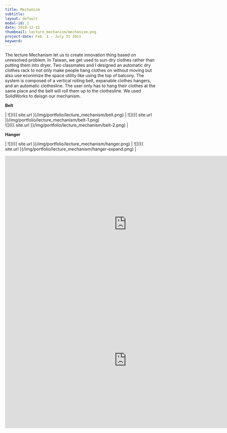 ```yaml
---
title: Mechanism
subtitle: 
layout: default
modal-id: 1
date: 2018-12-11
thumbnail: lecture_mechanism/mechanism.png
project-date: Feb. 1 - July 31 2011
keyword: 
---
```

<!-- BME 2111 Mechanism (Ⅰ) -->
The lecture Mechanism let us to create innovation thing based on unresolved problem. In Taiwan, we get used to sun-dry clothes rather than putting them into dryer. Two classmates and I designed an automatic dry clothes rack to not only make people hang clothes on without moving but also use econimize the space utility like using the top of balcony. The system is composed of a vertical rolling belt, expanable clothes hangers, and an automatic clothesline. The user only has to hang their clothes at the same place and the belt will roll them up to the clothesline. We used SolidWorks to deisgn our mechanism.

**Belt**

| ![]({{ site.url }}/img/portfolio/lecture_mechanism/belt.png) | ![]({{ site.url }}/img/portfolio/lecture_mechanism/belt-1.png) <br> ![]({{ site.url }}/img/portfolio/lecture_mechanism/belt-2.png) |

**Hanger**

| ![]({{ site.url }}/img/portfolio/lecture_mechanism/hanger.png) | ![]({{ site.url }}/img/portfolio/lecture_mechanism/hanger-expand.png) |

<iframe width="800" height="450" src="https://www.youtube.com/embed/2oUGgS5F6Bw" frameborder="0" allow="accelerometer; autoplay; encrypted-media; gyroscope; picture-in-picture" allowfullscreen></iframe>

<iframe width="800" height="450" src="https://www.youtube.com/embed/Y5h6z1bamX4" frameborder="0" allow="accelerometer; autoplay; encrypted-media; gyroscope; picture-in-picture" allowfullscreen></iframe>
